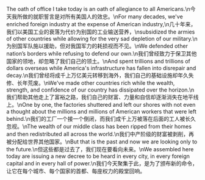 The oath of office I take today is an oath of allegiance to all Americans.\n今天我所做的就职誓言是对所有美国人的效忠。\nFor many decades, we've enriched foreign industry at the expense of American industry,\n几十年来，我们以美国工业的衰落为代价为别国的工业输送营养，\nsubsidized the armies of other countries while allowing for the very sad depletion of our military.\n为别国军队施以援助，但对我国军力的耗损视而不见。\nWe defended other nation’s borders while refusing to defend our own.\n我们曾经致力于保卫其他国家的领地，却忽略了我们自己的领土。\nAnd spent trillions and trillions of dollars overseas while America's infrastructure has fallen into disrepair and decay.\n我们曾经将成千上万亿美元转移到海外，我们自己的基础设施却年久失修、长年荒废。\nWe've made other countries rich while the wealth, strength, and confidence of our country has dissipated over the horizon.\n我们帮助其他走上了富裕之路，我们自己的财富、力量和自信却逐渐消失在地平线上。\nOne by one, the factories shuttered and left our shores with not even a thought about the millions and millions of American workers that were left behind.\n我们的工厂一个接一个倒闭，而我们成千上万被落在后面的工人被长久忽视。\nThe wealth of our middle class has been ripped from their homes and then redistributed all across the world.\n我们中产阶级的财富被剥削，再被分配给世界其他国家。\nBut that is the past and now we are looking only to the future.\n但这些都是过去了，我们现在要看向未来。\nWe assembled here today are issuing a new decree to be heard in every city, in every foreign capital and in every hall of power.\n我们今天聚集于此，是为了颁布新的命令，让它在每个城市、每个国家的首都、每座权力的殿堂回响。
        